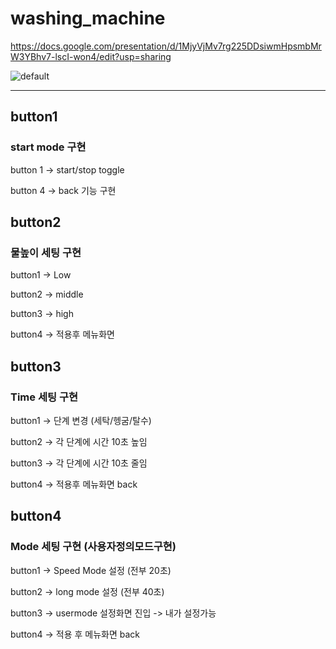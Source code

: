 # washing_machine


https://docs.google.com/presentation/d/1MjyVjMv7rg225DDsiwmHpsmbMrW3YBhv7-lscI-won4/edit?usp=sharing

![default](https://github.com/exitdoor4/washing_machine/assets/74641060/231df559-4b0a-4c96-9603-db947e5412a9)

---
## button1 


  ### start mode 구현 

  
  button 1 -> start/stop toggle

  
  button 4 -> back 기능 구현

## button2


  ### 물높이 세팅 구현

  
  button1 -> Low

  
  button2 -> middle

  
  button3 -> high

  
  button4 -> 적용후 메뉴화면
  

## button3


  ### Time 세팅 구현

  
  button1 -> 단계 변경 (세탁/헹굼/탈수)

  
  button2 -> 각 단계에 시간 10초 높임

  
  button3 -> 각 단계에 시간 10초 줄임

  
  button4 -> 적용후 메뉴화면 back


## button4


  ### Mode 세팅 구현 (사용자정의모드구현)

  
  button1 -> Speed Mode 설정 (전부 20초)

  
  button2 -> long mode 설정 (전부 40초)

  
  button3 -> usermode 설정화면 진입 -> 내가 설정가능 

  
  button4 -> 적용 후 메뉴화면 back

